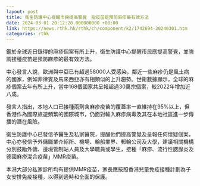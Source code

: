 ```yaml
---
layout: post
title: 衞生防護中心提醒市民提高警覺　指疫苗是預防麻疹最有效方法
date: 2024-03-01 20:12:20.000000000 +08:00
link: https://news.rthk.hk/rthk/ch/component/k2/1742694-20240301.htm
categories: rthk
---
```


鑑於全球近日錄得的麻疹個案有所上升，衞生防護中心提醒市民應提高警覺，並強調接種疫苗是預防麻疹的最有效方法。

中心發言人說，歐洲與中亞已有超過58000人受感染，鄰近一些麻疹仍是風土病的國家，例如菲律賓及馬來西亞亦有相類似的上升趨勢。世衞數據顯示，全球的麻疹個案去年有所上升，當中168個國家共呈報超過30萬宗個案，較2022年增加近八成。

發言人指出，本地人口已接種兩劑含麻疹疫苗的覆蓋率一直維持在95%以上，但香港作為國際旅遊頻繁的國際城市，仍面對輸入麻疹病毒及其在本地社區進一步傳播的潛在風險。

衞生防護中心已發信予醫生及私家醫院，提醒他們提高警覺及呈報任何懷疑個案，中心亦發信予外傭職業介紹所、機場、輪船業界、郵輪公司及大學，建議相關機構分別鼓勵外傭、邊境管制站人員及大學職員或學生，接種「麻疹、流行性腮腺炎及德國麻疹混合疫苗」MMR疫苗。

本港大部分私家診所均有提供MMR疫苗，家長應按照香港兒童免疫接種計劃為子女安排免疫接種，以得到適時和全面的保護。
